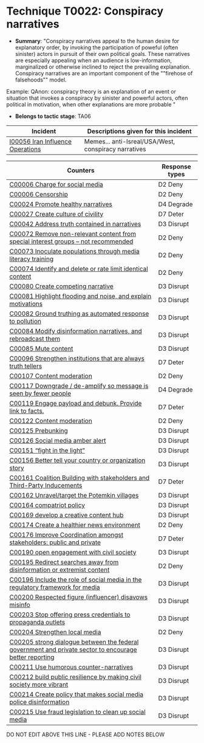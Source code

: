 # Technique T0022: Conspiracy narratives

* **Summary**: "Conspiracy narratives appeal to the human desire for explanatory order, by invoking the participation of poweful (often sinister) actors in pursuit of their own political goals. These narratives are especially appealing when an audience is low-information, marginalized or otherwise inclined to reject the prevailing explanation. Conspiracy narratives are an important component of the ""firehose of falsehoods"" model. 

Example: QAnon: conspiracy theory is an explanation of an event or situation that invokes a conspiracy by sinister and powerful actors, often political in motivation, when other explanations are more probable "

* **Belongs to tactic stage**: TA06


| Incident | Descriptions given for this incident |
| -------- | -------------------- |
| [I00056 Iran Influence Operations](../incidents/I00056.md) | Memes... anti-Isreal/USA/West, conspiracy narratives |



| Counters | Response types |
| -------- | -------------- |
| [C00006 Charge for social media](../counters/C00006.md) | D2 Deny |
| [C00006 Censorship](../counters/C00006.md) | D2 Deny |
| [C00024 Promote healthy narratives](../counters/C00024.md) | D4 Degrade |
| [C00027 Create culture of civility](../counters/C00027.md) | D7 Deter |
| [C00042 Address truth contained in narratives](../counters/C00042.md) | D3 Disrupt |
| [C00072 Remove non-relevant content from special interest groups – not recommended](../counters/C00072.md) | D2 Deny |
| [C00073 Inoculate populations through media literacy training](../counters/C00073.md) | D2 Deny |
| [C00074 Identify and delete or rate limit identical content](../counters/C00074.md) | D2 Deny |
| [C00080 Create competing narrative](../counters/C00080.md) | D3 Disrupt |
| [C00081 Highlight flooding and noise, and explain motivations](../counters/C00081.md) | D3 Disrupt |
| [C00082 Ground truthing as automated response to pollution](../counters/C00082.md) | D3 Disrupt |
| [C00084 Modify disinformation narratives, and rebroadcast them](../counters/C00084.md) | D3 Disrupt |
| [C00085 Mute content](../counters/C00085.md) | D3 Disrupt |
| [C00096 Strengthen institutions that are always truth tellers](../counters/C00096.md) | D7 Deter |
| [C00107 Content moderation](../counters/C00107.md) | D2 Deny |
| [C00117 Downgrade / de-amplify so message is seen by fewer people](../counters/C00117.md) | D4 Degrade |
| [C00119 Engage payload and debunk. Provide link to facts. ](../counters/C00119.md) | D7 Deter |
| [C00122 Content moderation](../counters/C00122.md) | D2 Deny |
| [C00125 Prebunking](../counters/C00125.md) | D3 Disrupt |
| [C00126 Social media amber alert](../counters/C00126.md) | D3 Disrupt |
| [C00151 “fight in the light”](../counters/C00151.md) | D3 Disrupt |
| [C00156 Better tell your country or organization story](../counters/C00156.md) | D3 Disrupt |
| [C00161 Coalition Building with stakeholders and Third-Party Inducements](../counters/C00161.md) | D7 Deter |
| [C00162 Unravel/target the Potemkin villages](../counters/C00162.md) | D3 Disrupt |
| [C00164 compatriot policy](../counters/C00164.md) | D3 Disrupt |
| [C00169 develop a creative content hub](../counters/C00169.md) | D3 Disrupt |
| [C00174 Create a healthier news environment](../counters/C00174.md) | D2 Deny |
| [C00176 Improve Coordination amongst stakeholders: public and private](../counters/C00176.md) | D7 Deter |
| [C00190 open engagement with civil society](../counters/C00190.md) | D3 Disrupt |
| [C00195 Redirect searches away from disinformation or extremist content ](../counters/C00195.md) | D2 Deny |
| [C00196 Include the role of social media in the regulatory framework for media](../counters/C00196.md) | D3 Disrupt |
| [C00200 Respected figure (influencer) disavows misinfo](../counters/C00200.md) | D3 Disrupt |
| [C00203 Stop offering press credentials to propaganda outlets](../counters/C00203.md) | D3 Disrupt |
| [C00204 Strengthen local media](../counters/C00204.md) | D2 Deny |
| [C00205 strong dialogue between the federal government and private sector to encourage better reporting](../counters/C00205.md) | D3 Disrupt |
| [C00211 Use humorous counter-narratives](../counters/C00211.md) | D3 Disrupt |
| [C00212 build public resilience by making civil society more vibrant](../counters/C00212.md) | D3 Disrupt |
| [C00214 Create policy that makes social media police disinformation](../counters/C00214.md) | D3 Disrupt |
| [C00215 Use fraud legislation to clean up social media](../counters/C00215.md) | D3 Disrupt |


DO NOT EDIT ABOVE THIS LINE - PLEASE ADD NOTES BELOW